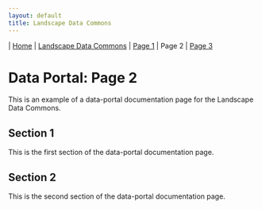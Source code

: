 ```yaml
---
layout: default
title: Landscape Data Commons
---
```

| [Home](../) | [Landscape Data Commons](https://cmfraser1380.github.io/ldc-github-pages-template/) | [Page 1](./page-1.html)  | Page 2 | [Page 3](./page-3.html)

# Data Portal: Page 2

This is an example of a data-portal documentation page for the Landscape Data Commons.

## Section 1

This is the first section of the data-portal documentation page.

## Section 2

This is the second section of the data-portal documentation page.
